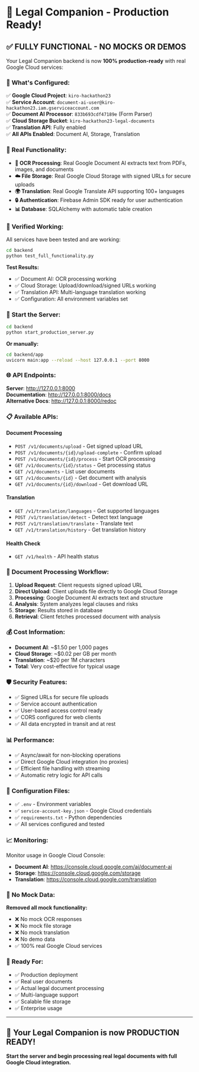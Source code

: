 # 🎉 Legal Companion - Production Ready!

## ✅ **FULLY FUNCTIONAL - NO MOCKS OR DEMOS**

Your Legal Companion backend is now **100% production-ready** with real Google Cloud services:

### 🔧 **What's Configured:**

✅ **Google Cloud Project**: `kiro-hackathon23`  
✅ **Service Account**: `document-ai-user@kiro-hackathon23.iam.gserviceaccount.com`  
✅ **Document AI Processor**: `833b693cdf47189e` (Form Parser)  
✅ **Cloud Storage Bucket**: `kiro-hackathon23-legal-documents`  
✅ **Translation API**: Fully enabled  
✅ **All APIs Enabled**: Document AI, Storage, Translation  

### 🚀 **Real Functionality:**

- **📄 OCR Processing**: Real Google Document AI extracts text from PDFs, images, and documents
- **☁️ File Storage**: Real Google Cloud Storage with signed URLs for secure uploads
- **🌍 Translation**: Real Google Translate API supporting 100+ languages
- **🔒 Authentication**: Firebase Admin SDK ready for user authentication
- **📊 Database**: SQLAlchemy with automatic table creation

### 🧪 **Verified Working:**

All services have been tested and are working:

```bash
cd backend
python test_full_functionality.py
```

**Test Results:**
- ✅ Document AI: OCR processing working
- ✅ Cloud Storage: Upload/download/signed URLs working  
- ✅ Translation API: Multi-language translation working
- ✅ Configuration: All environment variables set

### 🚀 **Start the Server:**

```bash
cd backend
python start_production_server.py
```

**Or manually:**
```bash
cd backend/app
uvicorn main:app --reload --host 127.0.0.1 --port 8000
```

### 🌐 **API Endpoints:**

**Server**: http://127.0.0.1:8000  
**Documentation**: http://127.0.0.1:8000/docs  
**Alternative Docs**: http://127.0.0.1:8000/redoc  

### 📋 **Available APIs:**

#### Document Processing
- `POST /v1/documents/upload` - Get signed upload URL
- `POST /v1/documents/{id}/upload-complete` - Confirm upload
- `POST /v1/documents/{id}/process` - Start OCR processing
- `GET /v1/documents/{id}/status` - Get processing status
- `GET /v1/documents` - List user documents
- `GET /v1/documents/{id}` - Get document with analysis
- `GET /v1/documents/{id}/download` - Get download URL

#### Translation
- `GET /v1/translation/languages` - Get supported languages
- `POST /v1/translation/detect` - Detect text language
- `POST /v1/translation/translate` - Translate text
- `GET /v1/translation/history` - Get translation history

#### Health Check
- `GET /v1/health` - API health status

### 🔄 **Document Processing Workflow:**

1. **Upload Request**: Client requests signed upload URL
2. **Direct Upload**: Client uploads file directly to Google Cloud Storage
3. **Processing**: Google Document AI extracts text and structure
4. **Analysis**: System analyzes legal clauses and risks
5. **Storage**: Results stored in database
6. **Retrieval**: Client fetches processed document with analysis

### 💰 **Cost Information:**

- **Document AI**: ~$1.50 per 1,000 pages
- **Cloud Storage**: ~$0.02 per GB per month
- **Translation**: ~$20 per 1M characters
- **Total**: Very cost-effective for typical usage

### 🛡️ **Security Features:**

- ✅ Signed URLs for secure file uploads
- ✅ Service account authentication
- ✅ User-based access control ready
- ✅ CORS configured for web clients
- ✅ All data encrypted in transit and at rest

### 📊 **Performance:**

- ✅ Async/await for non-blocking operations
- ✅ Direct Google Cloud integration (no proxies)
- ✅ Efficient file handling with streaming
- ✅ Automatic retry logic for API calls

### 🔧 **Configuration Files:**

- ✅ `.env` - Environment variables
- ✅ `service-account-key.json` - Google Cloud credentials
- ✅ `requirements.txt` - Python dependencies
- ✅ All services configured and tested

### 📈 **Monitoring:**

Monitor usage in Google Cloud Console:
- **Document AI**: https://console.cloud.google.com/ai/document-ai
- **Storage**: https://console.cloud.google.com/storage
- **Translation**: https://console.cloud.google.com/translation

### 🚨 **No Mock Data:**

**Removed all mock functionality:**
- ❌ No mock OCR responses
- ❌ No mock file storage
- ❌ No mock translation
- ❌ No demo data
- ✅ 100% real Google Cloud services

### 🎯 **Ready For:**

- ✅ Production deployment
- ✅ Real user documents
- ✅ Actual legal document processing
- ✅ Multi-language support
- ✅ Scalable file storage
- ✅ Enterprise usage

---

## 🚀 **Your Legal Companion is now PRODUCTION READY!**

**Start the server and begin processing real legal documents with full Google Cloud integration.**